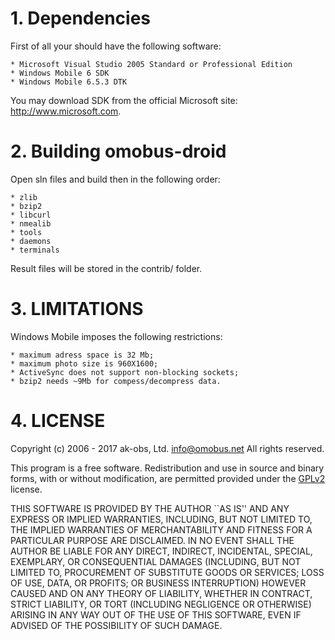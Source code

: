 # 1. Dependencies

First of all your should have the following software:

    * Microsoft Visual Studio 2005 Standard or Professional Edition
    * Windows Mobile 6 SDK
    * Windows Mobile 6.5.3 DTK

You may download SDK from the official Microsoft site: http://www.microsoft.com.

# 2. Building omobus-droid

Open sln files and build then in the following order:

    * zlib
    * bzip2
    * libcurl
    * nmealib
    * tools
    * daemons
    * terminals

Result files will be stored in the contrib/ folder.

# 3. LIMITATIONS

Windows Mobile imposes the following restrictions:

    * maximum adress space is 32 Mb;
    * maximum photo size is 960X1600;
    * ActiveSync does not support non-blocking sockets;
    * bzip2 needs ~9Mb for compess/decompress data.

# 4. LICENSE

Copyright (c) 2006 - 2017 ak-obs, Ltd. <info@omobus.net>
All rights reserved.

This program is a free software. Redistribution and use in source
and binary forms, with or without modification, are permitted provided 
under the [GPLv2](http://www.gnu.org/licenses/gpl-2.0.html) license.

THIS SOFTWARE IS PROVIDED BY THE AUTHOR ``AS IS'' AND ANY EXPRESS
OR IMPLIED WARRANTIES, INCLUDING, BUT NOT LIMITED TO, THE IMPLIED
WARRANTIES OF MERCHANTABILITY AND FITNESS FOR A PARTICULAR PURPOSE
ARE DISCLAIMED.  IN NO EVENT SHALL THE AUTHOR BE LIABLE FOR ANY
DIRECT, INDIRECT, INCIDENTAL, SPECIAL, EXEMPLARY, OR CONSEQUENTIAL
DAMAGES (INCLUDING, BUT NOT LIMITED TO, PROCUREMENT OF SUBSTITUTE
GOODS OR SERVICES; LOSS OF USE, DATA, OR PROFITS; OR BUSINESS
INTERRUPTION) HOWEVER CAUSED AND ON ANY THEORY OF LIABILITY,
WHETHER IN CONTRACT, STRICT LIABILITY, OR TORT (INCLUDING
NEGLIGENCE OR OTHERWISE) ARISING IN ANY WAY OUT OF THE USE OF THIS
SOFTWARE, EVEN IF ADVISED OF THE POSSIBILITY OF SUCH DAMAGE.
